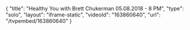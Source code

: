 {
    "title": "Healthy You with Brett Chukerman 05.08.2018 - 8 PM",
    "type": "solo",
    "layout": "iframe-static",
    "videoId": "163860640",
    "url": "\/tvpembed\/163860640"
}
